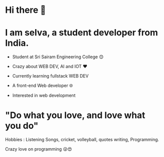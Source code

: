 # Hi there 👋

# I am selva, a student developer from India.

* Student at Sri Sairam Engineering College 😊

* Crazy about WEB DEV, AI and IOT ❤️

* Currently learning fullstack WEB DEV

* A front-end Web developer 🌐

* Interested in web development

# "Do what you love, and love what you do"

Hobbies : Listening Songs, cricket, volleyball, quotes writing, Programming.

Crazy love on programming 😜😍

